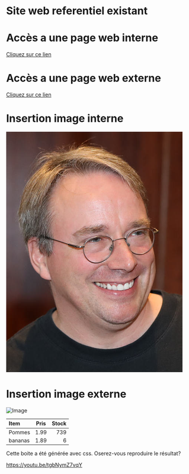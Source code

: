 Site web referentiel existant
=============================

# Accès a une page web interne

[Cliquez sur ce lien](https://abderzah.github.io/Introduction-GIT/tp5/exemple/exemple.html)

# Accès a une page web externe
[Cliquez sur ce lien](https://abderzah.github.io/Introduction-GIT/tp5/exemple/exemple.html)

# Insertion image interne
![Image](./images/linus.jpeg "icon")

# Insertion image externe
![Image](https://upload.wikimedia.org/wikipedia/commons/e/e8/Lc3_2018_%28263682303%29_%28cropped%29.jpeg "icon")


| Item        |     Pris        |          Stock |
| :---------- | :-------------: | -------------: |
| Pommes      |       1.99      |            739 |
| bananas     |       1.89      |              6 |

Cette boite a été générée avec css. Oserez-vous reproduire le résultat?

https://youtu.be/tgbNymZ7vqY